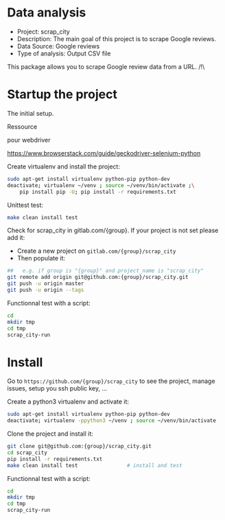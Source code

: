 # Data analysis

- Project: scrap_city 
- Description: The main goal of this project is to scrape Google reviews. 
- Data Source: Google reviews 
- Type of analysis: Output CSV file

This package allows you to scrape Google review data from a URL.
/!\ 

# Startup the project

The initial setup.

Ressource

pour webdriver

https://www.browserstack.com/guide/geckodriver-selenium-python


Create virtualenv and install the project:
```bash
sudo apt-get install virtualenv python-pip python-dev
deactivate; virtualenv ~/venv ; source ~/venv/bin/activate ;\
    pip install pip -U; pip install -r requirements.txt
```

Unittest test:
```bash
make clean install test
```

Check for scrap_city in gitlab.com/{group}.
If your project is not set please add it:

- Create a new project on `gitlab.com/{group}/scrap_city`
- Then populate it:

```bash
##   e.g. if group is "{group}" and project_name is "scrap_city"
git remote add origin git@github.com:{group}/scrap_city.git
git push -u origin master
git push -u origin --tags
```

Functionnal test with a script:

```bash
cd
mkdir tmp
cd tmp
scrap_city-run
```

# Install

Go to `https://github.com/{group}/scrap_city` to see the project, manage issues,
setup you ssh public key, ...

Create a python3 virtualenv and activate it:

```bash
sudo apt-get install virtualenv python-pip python-dev
deactivate; virtualenv -ppython3 ~/venv ; source ~/venv/bin/activate
```

Clone the project and install it:

```bash
git clone git@github.com:{group}/scrap_city.git
cd scrap_city
pip install -r requirements.txt
make clean install test                # install and test
```
Functionnal test with a script:

```bash
cd
mkdir tmp
cd tmp
scrap_city-run
```
